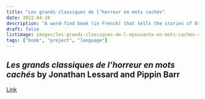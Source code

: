 ```yaml
---
title: "Les grands classiques de l’horreur en mots cachés"
date: 2022-04-28
description: "A word-find book (in French) that tells the stories of Dracula, Frankenstein, and more! Created with Jonathan Lessard."
draft: false
listimage: images/les-grands-classiques-de-l-epouvante-en-mots-caches-cover.jpg
tags: ["book", "project", "language"]
---
```


## *Les grands classiques de l’horreur en mots cachés* by Jonathan Lessard and Pippin Barr

[Link](https://www.goelette.ca/en/produit/les-grands-classiques-de-lhorreur-en-mots-caches/)
